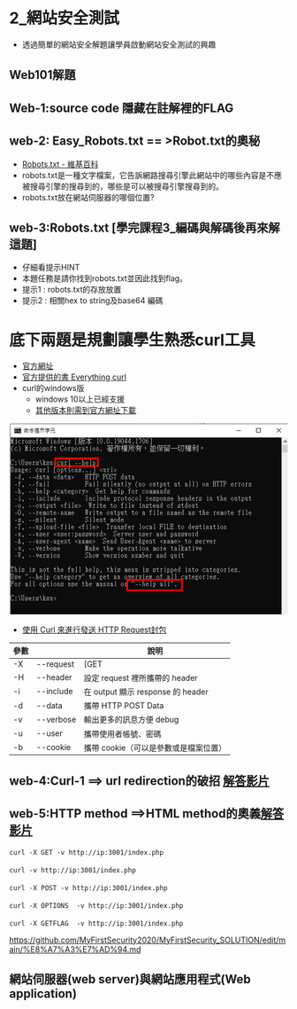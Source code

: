 # 2_網站安全測試
- 透過簡單的網站安全解題讓學員啟動網站安全測試的興趣

## Web101解題
## Web-1:source code 隱藏在註解裡的FLAG
## web-2: Easy_Robots.txt == >Robot.txt的奧秘
- [Robots.txt - 維基百科](https://zh.wikipedia.org/zh-tw/Robots.txt)
- robots.txt是一種文字檔案，它告訴網路搜尋引擎此網站中的哪些內容是不應被搜尋引擎的搜尋到的，哪些是可以被搜尋引擎搜尋到的。
- robots.txt放在網站伺服器的哪個位置?

## web-3:Robots.txt [學完課程3_編碼與解碼後再來解這題]
- 仔細看提示HINT
- 本題任務是請你找到robots.txt並因此找到flag。
- 提示1 : robots.txt的存放放置
- 提示2 : 相關hex to string及base64 編碼


# 底下兩題是規劃讓學生熟悉curl工具
- [官方網址](https://curl.se/)
- [官方提供的書 Everything curl ](https://curl.se/book.html)
- curl的windows版
  - windows 10以上已經支援
  - [其他版本則需到官方網址下載](https://curl.se/download.html)


![curl.png](curl.png)

- [使用 Curl 來進行發送 HTTP Request封包](https://blog.techbridge.cc/2019/02/01/linux-curl-command-tutorial/)

| 參數 | | 說明 |
| -- | -- | --|
|-X |--request  | [GET|POST|PUT|DELETE|PATCH]使用指定的 http method 來發出 http request| 
| -H | --header    |                        設定 request 裡所攜帶的 header| 
| -i| --include   |                        在 output 顯示 response 的 header| 
| -d| --data       |                       攜帶 HTTP POST Data | 
| -v| --verbose     |                      輸出更多的訊息方便 debug| 
| -u| --user       |                       攜帶使用者帳號、密碼| 
| -b| --cookie      |                      攜帶 cookie（可以是參數或是檔案位置）| 


## web-4:Curl-1 ==> url redirection的破招 [解答影片]()

## web-5:HTTP method ==>HTML method的奧義[解答影片]()

```
curl -X GET -v http://ip:3001/index.php

curl -v http://ip:3001/index.php

curl -X POST -v http://ip:3001/index.php

curl -X OPTIONS  -v http://ip:3001/index.php

curl -X GETFLAG  -v http://ip:3001/index.php
```


https://github.com/MyFirstSecurity2020/MyFirstSecurity_SOLUTION/edit/main/%E8%A7%A3%E7%AD%94.md

## 網站伺服器(web server)與網站應用程式(Web application)
